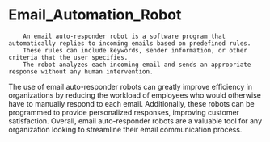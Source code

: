 # Email_Automation_Robot



        An email auto-responder robot is a software program that automatically replies to incoming emails based on predefined rules. 
        These rules can include keywords, sender information, or other criteria that the user specifies.
        The robot analyzes each incoming email and sends an appropriate response without any human intervention.
        
The use of email auto-responder robots can greatly improve efficiency in organizations by reducing the workload of employees who would otherwise have to manually respond to each email. Additionally, these robots can be programmed to provide personalized responses, improving customer satisfaction. Overall, email auto-responder robots are a valuable tool for any organization looking to streamline their email communication process.
